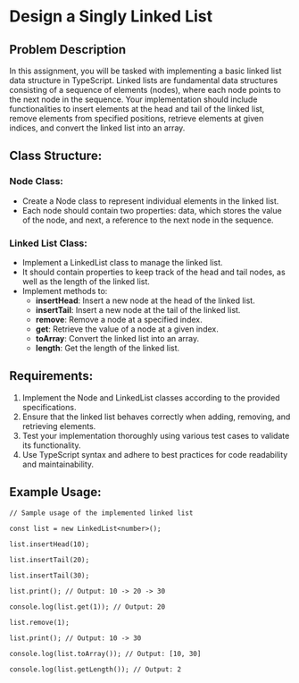 # Design a Singly Linked List

## Problem Description

In this assignment, you will be tasked with implementing a basic linked list data structure in TypeScript. Linked lists are fundamental data structures consisting of a sequence of elements (nodes), where each node points to the next node in the sequence. Your implementation should include functionalities to insert elements at the head and tail of the linked list, remove elements from specified positions, retrieve elements at given indices, and convert the linked list into an array.

## Class Structure:

### Node Class:

-   Create a Node class to represent individual elements in the linked list.
-   Each node should contain two properties: data, which stores the value of the node, and next, a reference to the next node in the sequence.

### Linked List Class:

-   Implement a LinkedList class to manage the linked list.
-   It should contain properties to keep track of the head and tail nodes, as well as the length of the linked list.
-   Implement methods to:
    -   **insertHead**: Insert a new node at the head of the linked list.
    -   **insertTail**: Insert a new node at the tail of the linked list.
    -   **remove**: Remove a node at a specified index.
    -   **get**: Retrieve the value of a node at a given index.
    -   **toArray**: Convert the linked list into an array.
    -   **length**: Get the length of the linked list.

## Requirements:

1. Implement the Node and LinkedList classes according to the provided specifications.
2. Ensure that the linked list behaves correctly when adding, removing, and retrieving elements.
3. Test your implementation thoroughly using various test cases to validate its functionality.
4. Use TypeScript syntax and adhere to best practices for code readability and maintainability.

## Example Usage:

```
// Sample usage of the implemented linked list

const list = new LinkedList<number>();

list.insertHead(10);

list.insertTail(20);

list.insertTail(30);

list.print(); // Output: 10 -> 20 -> 30

console.log(list.get(1)); // Output: 20

list.remove(1);

list.print(); // Output: 10 -> 30

console.log(list.toArray()); // Output: [10, 30]

console.log(list.getLength()); // Output: 2
```
